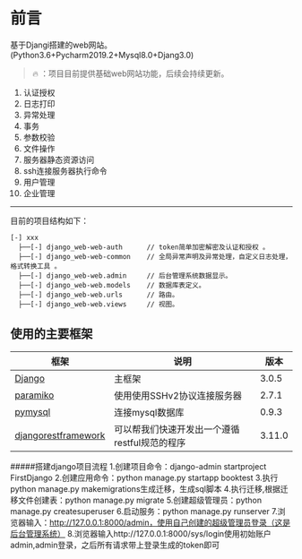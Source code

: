 # 前言

基于Djangi搭建的web网站。(Python3.6+Pycharm2019.2+Mysql8.0+Djang3.0)

> 🔥 ：项目目前提供基础web网站功能，后续会持续更新。

1. 认证授权
2. 日志打印
3. 异常处理
4. 事务
5. 参数校验
6. 文件操作
7. 服务器静态资源访问
8. ssh连接服务器执行命令
9. 用户管理
9. 企业管理
-------

目前的项目结构如下：

```
[-] xxx
  ├──[-] django_web-web-auth      // token简单加密解密及认证和授权 。
  ├──[-] django_web-web-common    // 全局异常声明及异常处理，自定义日志处理，格式转换工具 。
  ├──[-] django_web-web.admin     // 后台管理系统数据显示。
  ├──[-] django_web-web.models    // 数据库表定义。
  ├──[-] django_web-web.urls      // 路由。
  ├──[-] django_web-web.views     // 视图。
```

## 使用的主要框架
| 框架 | 说明 |  版本 |
| --- | --- | --- |
| [Django](https://www.djangoproject.com/) | 主框架 | 3.0.5 |
| [paramiko](http://www.paramiko.org/) | 使用使用SSHv2协议连接服务器 | 2.7.1 |
| [pymysql](https://pypi.org/project/PyMySQL/) | 连接mysql数据库 | 0.9.3 |
| [djangorestframework](https://www.django-rest-framework.org/) | 可以帮我们快速开发出一个遵循restful规范的程序 | 3.11.0 |

#####搭建django项目流程
    1.创建项目命令：django-admin startproject FirstDjango
    2.创建应用命令：python manage.py startapp booktest
    3.执行python manage.py makemigrations生成迁移，生成sql脚本
    4.执行迁移,根据迁移文件创建表：python manage.py migrate
    5.创建超级管理员：python manage.py createsuperuser
    6.启动服务：python manage.py runserver
    7.浏览器输入：http://127.0.0.1:8000/admin，使用自己创建的超级管理员登录（这是后台管理系统）
    8.浏览器输入http://127.0.0.1:8000/sys/login使用初始账户admin,admin登录，之后所有请求带上登录生成的token即可